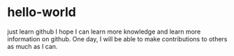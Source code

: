 # hello-world
just learn github
I hope I can learn more knowledge and learn more information on github. One day, I will be able to make contributions to others as much as I can.
